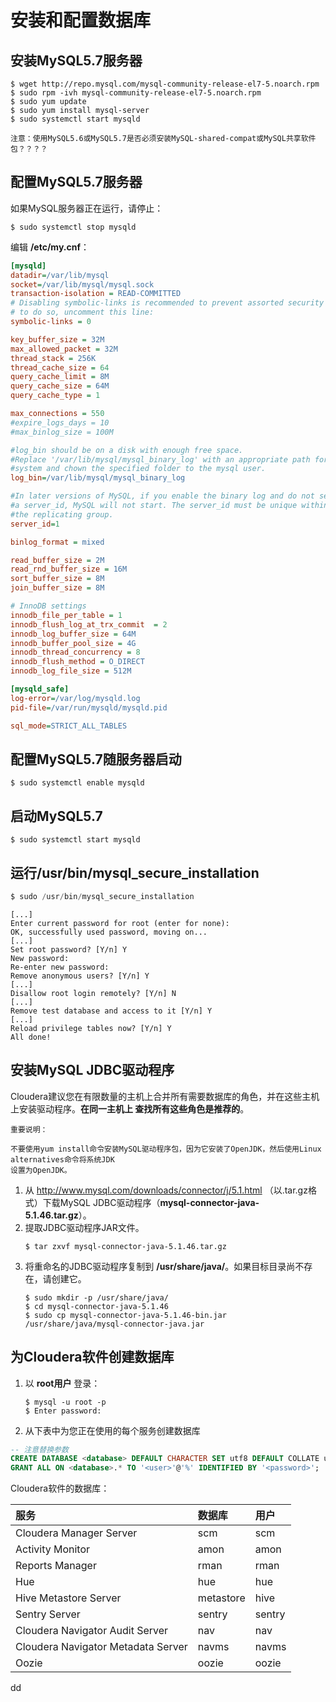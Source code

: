 安装和配置数据库
================================================================================
## 安装MySQL5.7服务器
```shell
$ wget http://repo.mysql.com/mysql-community-release-el7-5.noarch.rpm
$ sudo rpm -ivh mysql-community-release-el7-5.noarch.rpm
$ sudo yum update
$ sudo yum install mysql-server
$ sudo systemctl start mysqld
```
```
注意：使用MySQL5.6或MySQL5.7是否必须安装MySQL-shared-compat或MySQL共享软件包？？？？
```

## 配置MySQL5.7服务器
如果MySQL服务器正在运行，请停止：
```shell
$ sudo systemctl stop mysqld
```

编辑 **/etc/my.cnf**：
```ini
[mysqld]
datadir=/var/lib/mysql
socket=/var/lib/mysql/mysql.sock
transaction-isolation = READ-COMMITTED
# Disabling symbolic-links is recommended to prevent assorted security risks;
# to do so, uncomment this line:
symbolic-links = 0

key_buffer_size = 32M
max_allowed_packet = 32M
thread_stack = 256K
thread_cache_size = 64
query_cache_limit = 8M
query_cache_size = 64M
query_cache_type = 1

max_connections = 550
#expire_logs_days = 10
#max_binlog_size = 100M

#log_bin should be on a disk with enough free space.
#Replace '/var/lib/mysql/mysql_binary_log' with an appropriate path for your
#system and chown the specified folder to the mysql user.
log_bin=/var/lib/mysql/mysql_binary_log

#In later versions of MySQL, if you enable the binary log and do not set
#a server_id, MySQL will not start. The server_id must be unique within
#the replicating group.
server_id=1

binlog_format = mixed

read_buffer_size = 2M
read_rnd_buffer_size = 16M
sort_buffer_size = 8M
join_buffer_size = 8M

# InnoDB settings
innodb_file_per_table = 1
innodb_flush_log_at_trx_commit  = 2
innodb_log_buffer_size = 64M
innodb_buffer_pool_size = 4G
innodb_thread_concurrency = 8
innodb_flush_method = O_DIRECT
innodb_log_file_size = 512M

[mysqld_safe]
log-error=/var/log/mysqld.log
pid-file=/var/run/mysqld/mysqld.pid

sql_mode=STRICT_ALL_TABLES
```

## 配置MySQL5.7随服务器启动
```shell
$ sudo systemctl enable mysqld
```

## 启动MySQL5.7
```shell
$ sudo systemctl start mysqld
```

## 运行/usr/bin/mysql_secure_installation
```sql
$ sudo /usr/bin/mysql_secure_installation
```
```
[...]
Enter current password for root (enter for none):
OK, successfully used password, moving on...
[...]
Set root password? [Y/n] Y
New password:
Re-enter new password:
Remove anonymous users? [Y/n] Y
[...]
Disallow root login remotely? [Y/n] N
[...]
Remove test database and access to it [Y/n] Y
[...]
Reload privilege tables now? [Y/n] Y
All done!
```

## 安装MySQL JDBC驱动程序
Cloudera建议您在有限数量的主机上合并所有需要数据库的角色，并在这些主机上安装驱动程序。**在同一主机上
查找所有这些角色是推荐的**。
```
重要说明：

不要使用yum install命令安装MySQL驱动程序包，因为它安装了OpenJDK，然后使用Linux alternatives命令将系统JDK
设置为OpenJDK。
```
1. 从 http://www.mysql.com/downloads/connector/j/5.1.html  （以.tar.gz格式）下载MySQL
JDBC驱动程序（**mysql-connector-java-5.1.46.tar.gz**）。
2. 提取JDBC驱动程序JAR文件。
    ```shell
    $ tar zxvf mysql-connector-java-5.1.46.tar.gz
    ```
3. 将重命名的JDBC驱动程序复制到 **/usr/share/java/**。如果目标目录尚不存在，请创建它。
    ```shell
    $ sudo mkdir -p /usr/share/java/
    $ cd mysql-connector-java-5.1.46
    $ sudo cp mysql-connector-java-5.1.46-bin.jar /usr/share/java/mysql-connector-java.jar
    ```

## 为Cloudera软件创建数据库
1. 以 **root用户** 登录：
    ```shell
    $ mysql -u root -p
    $ Enter password:
    ```
2. 从下表中为您正在使用的每个服务创建数据库
```sql
-- 注意替换参数
CREATE DATABASE <database> DEFAULT CHARACTER SET utf8 DEFAULT COLLATE utf8_general_ci;
GRANT ALL ON <database>.* TO '<user>'@'%' IDENTIFIED BY '<password>';
```
Cloudera软件的数据库：

| 服务 | 数据库 | 用户 |
| :------------- | :------------- | :------------- |
| Cloudera Manager Server | scm | scm |
| Activity Monitor | amon | amon |
| Reports Manager | rman | rman |
| Hue | hue | hue |
| Hive Metastore Server | metastore | hive |
| Sentry Server | sentry | sentry |
| Cloudera Navigator Audit Server | nav | nav |
| Cloudera Navigator Metadata Server | navms | navms |
| Oozie | oozie | oozie |



























dd
